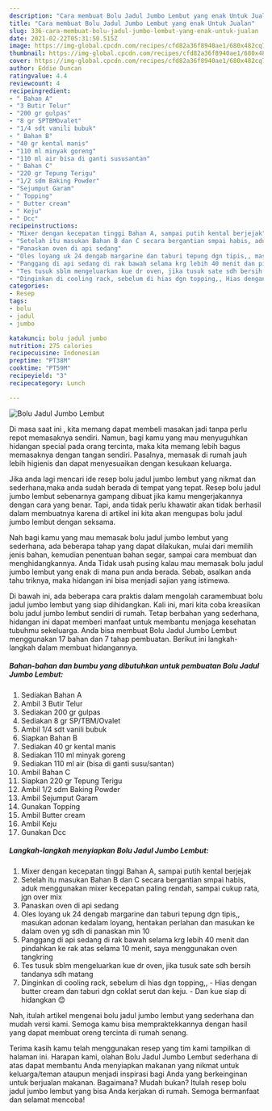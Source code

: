 ```yaml
---
description: "Cara membuat Bolu Jadul Jumbo Lembut yang enak Untuk Jualan"
title: "Cara membuat Bolu Jadul Jumbo Lembut yang enak Untuk Jualan"
slug: 336-cara-membuat-bolu-jadul-jumbo-lembut-yang-enak-untuk-jualan
date: 2021-02-22T05:31:50.515Z
image: https://img-global.cpcdn.com/recipes/cfd82a36f8940ae1/680x482cq70/bolu-jadul-jumbo-lembut-foto-resep-utama.jpg
thumbnail: https://img-global.cpcdn.com/recipes/cfd82a36f8940ae1/680x482cq70/bolu-jadul-jumbo-lembut-foto-resep-utama.jpg
cover: https://img-global.cpcdn.com/recipes/cfd82a36f8940ae1/680x482cq70/bolu-jadul-jumbo-lembut-foto-resep-utama.jpg
author: Eddie Duncan
ratingvalue: 4.4
reviewcount: 4
recipeingredient:
- " Bahan A"
- "3 Butir Telur"
- "200 gr gulpas"
- "8 gr SPTBMOvalet"
- "1/4 sdt vanili bubuk"
- " Bahan B"
- "40 gr kental manis"
- "110 ml minyak goreng"
- "110 ml air bisa di ganti sususantan"
- " Bahan C"
- "220 gr Tepung Terigu"
- "1/2 sdm Baking Powder"
- "Sejumput Garam"
- " Topping"
- " Butter cream"
- " Keju"
- " Dcc"
recipeinstructions:
- "Mixer dengan kecepatan tinggi Bahan A, sampai putih kental berjejak"
- "Setelah itu masukan Bahan B dan C secara bergantian smpai habis, aduk menggunakan mixer kecepatan paling rendah, sampai cukup rata, jgn over mix"
- "Panaskan oven di api sedang"
- "Oles loyang uk 24 dengab margarine dan taburi tepung dgn tipis,, masukan adonan kedalam loyang, hentakan perlahan dan masukan ke dalam oven yg sdh di panaskan min 10"
- "Panggang di api sedang di rak bawah selama krg lebih 40 menit dan pindahkan ke rak atas selama 10 menit, saya menggunakan oven tangkring"
- "Tes tusuk sblm mengeluarkan kue dr oven, jika tusuk sate sdh bersih tandanya sdh matang"
- "Dinginkan di cooling rack, sebelum di hias dgn topping,, Hias dengan butter cream dan taburi dgn coklat serut dan keju. Dan kue siap di hidangkan 😊"
categories:
- Resep
tags:
- bolu
- jadul
- jumbo

katakunci: bolu jadul jumbo 
nutrition: 275 calories
recipecuisine: Indonesian
preptime: "PT38M"
cooktime: "PT59M"
recipeyield: "3"
recipecategory: Lunch

---
```



![Bolu Jadul Jumbo Lembut](https://img-global.cpcdn.com/recipes/cfd82a36f8940ae1/680x482cq70/bolu-jadul-jumbo-lembut-foto-resep-utama.jpg)

Di masa  saat ini , kita memang dapat membeli masakan jadi tanpa perlu repot memasaknya sendiri. Namun, bagi kamu yang mau menyuguhkan hidangan special pada orang tercinta, maka kita memang lebih bagus memasaknya dengan tangan sendiri. Pasalnya, memasak di rumah jauh lebih higienis dan dapat menyesuaikan dengan kesukaan keluarga.

Jika anda lagi mencari ide resep bolu jadul jumbo lembut yang nikmat dan sederhana,maka anda sudah berada di tempat yang tepat. Resep bolu jadul jumbo lembut  sebenarnya gampang dibuat jika kamu mengerjakannya dengan cara yang benar. Tapi, anda tidak perlu khawatir akan tidak berhasil dalam membuatnya 
karena di artikel ini kita akan mengupas bolu jadul jumbo lembut dengan seksama.  



Nah bagi kamu yang mau memasak bolu jadul jumbo lembut yang sederhana, ada beberapa tahap yang dapat dilakukan, mulai dari memilih jenis bahan, kemudian penentuan bahan segar, sampai cara membuat dan menghidangkannya. Anda Tidak usah pusing kalau mau memasak bolu jadul jumbo lembut yang enak di mana pun anda berada. Sebab, asalkan anda  tahu triknya, maka hidangan ini bisa menjadi sajian yang istimewa.

Di bawah ini, ada beberapa cara praktis  dalam mengolah caramembuat bolu jadul jumbo lembut yang siap dihidangkan. Kali ini, mari kita coba kreasikan bolu jadul jumbo lembut sendiri di rumah. Tetap berbahan yang sederhana, hidangan ini dapat memberi manfaat untuk membantu menjaga kesehatan tubuhmu sekeluarga. Anda bisa membuat Bolu Jadul Jumbo Lembut menggunakan 17 bahan dan 7 tahap pembuatan. Berikut ini langkah-langkah dalam membuat hidangannya.

<!--inarticleads1-->

##### Bahan-bahan dan bumbu yang dibutuhkan untuk pembuatan Bolu Jadul Jumbo Lembut:

1. Sediakan  Bahan A
1. Ambil 3 Butir Telur
1. Sediakan 200 gr gulpas
1. Sediakan 8 gr SP/TBM/Ovalet
1. Ambil 1/4 sdt vanili bubuk
1. Siapkan  Bahan B
1. Sediakan 40 gr kental manis
1. Sediakan 110 ml minyak goreng
1. Sediakan 110 ml air (bisa di ganti susu/santan)
1. Ambil  Bahan C
1. Siapkan 220 gr Tepung Terigu
1. Ambil 1/2 sdm Baking Powder
1. Ambil Sejumput Garam
1. Gunakan  Topping
1. Ambil  Butter cream
1. Ambil  Keju
1. Gunakan  Dcc




<!--inarticleads2-->

##### Langkah-langkah menyiapkan Bolu Jadul Jumbo Lembut:

1. Mixer dengan kecepatan tinggi Bahan A, sampai putih kental berjejak
1. Setelah itu masukan Bahan B dan C secara bergantian smpai habis, aduk menggunakan mixer kecepatan paling rendah, sampai cukup rata, jgn over mix
1. Panaskan oven di api sedang
1. Oles loyang uk 24 dengab margarine dan taburi tepung dgn tipis,, masukan adonan kedalam loyang, hentakan perlahan dan masukan ke dalam oven yg sdh di panaskan min 10
1. Panggang di api sedang di rak bawah selama krg lebih 40 menit dan pindahkan ke rak atas selama 10 menit, saya menggunakan oven tangkring
1. Tes tusuk sblm mengeluarkan kue dr oven, jika tusuk sate sdh bersih tandanya sdh matang
1. Dinginkan di cooling rack, sebelum di hias dgn topping,, - Hias dengan butter cream dan taburi dgn coklat serut dan keju. - Dan kue siap di hidangkan 😊




Nah, itulah artikel mengenai  bolu jadul jumbo lembut  yang sederhana dan mudah versi kami. Semoga kamu bisa mempraktekkannya dengan hasil yang dapat membuat oreng tercinta di rumah senang. 

Terima kasih kamu telah menggunakan resep yang tim kami tampilkan di halaman ini. Harapan kami, olahan  Bolu Jadul Jumbo Lembut sederhana di atas dapat membantu Anda menyiapkan makanan yang nikmat untuk keluarga/teman ataupun menjadi inspirasi bagi Anda yang berkeinginan untuk berjualan makanan. Bagaimana? Mudah bukan? Itulah resep bolu jadul jumbo lembut yang bisa Anda kerjakan di rumah. Semoga bermanfaat dan selamat mencoba!

